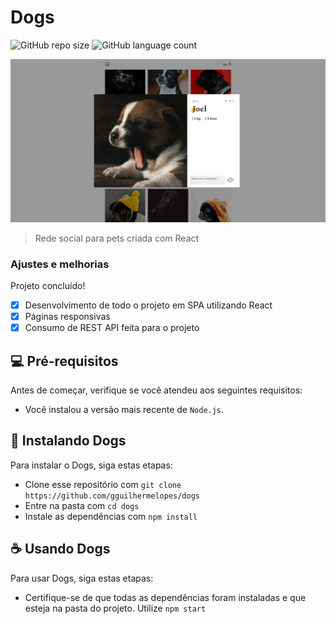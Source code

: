 # Dogs 

![GitHub repo size](https://img.shields.io/github/repo-size/gguilhermelopes/dogs?style=for-the-badge)
![GitHub language count](https://img.shields.io/github/languages/count/gguilhermelopes/dogs?style=for-the-badge)

<p align="center">
<img src="./dogs.png" alt="preview img">
</p>

> Rede social para pets criada com React

### Ajustes e melhorias

Projeto concluído!

- [x] Desenvolvimento de todo o projeto em SPA utilizando React 
- [x] Páginas responsivas
- [x] Consumo de REST API feita para o projeto

## 💻 Pré-requisitos

Antes de começar, verifique se você atendeu aos seguintes requisitos:

* Você instalou a versão mais recente de `Node.js`.

## 🚀 Instalando Dogs

Para instalar o Dogs, siga estas etapas:

* Clone esse repositório com `git clone https://github.com/gguilhermelopes/dogs`
* Entre na pasta com `cd dogs`
* Instale as dependências com `npm install`

## ☕ Usando Dogs

Para usar Dogs, siga estas etapas:

* Certifique-se de que todas as dependências foram instaladas e que esteja na pasta do projeto. Utilize `npm start`
